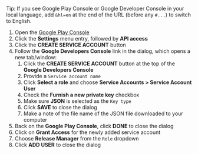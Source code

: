 Tip: If you see Google Play Console or Google Developer Console in your local language, add `&hl=en` at the end of the URL (before any `#...`) to switch to English.

1. Open the [Google Play Console](https://play.google.com/apps/publish/)
1. Click the **Settings** menu entry, followed by **API access**
1. Click the **CREATE SERVICE ACCOUNT** button 
1. Follow the **Google Developers Console** link in the dialog, which opens a new tab/window:
   1. Click the **CREATE SERVICE ACCOUNT** button at the top of the **Google Developers Console**
   1. Provide a `Service account name`
   1. Click **Select a role** and choose **Service Accounts > Service Account User**
   1. Check the **Furnish a new private key** checkbox
   1. Make sure **JSON** is selected as the `Key type`
   1. Click **SAVE** to close the dialog
   1. Make a note of the file name of the JSON file downloaded to your computer
1. Back on the **Google Play Console**, click **DONE** to close the dialog
1. Click on **Grant Access** for the newly added service account
1. Choose **Release Manager** from the `Role` dropdown
1. Click **ADD USER** to close the dialog